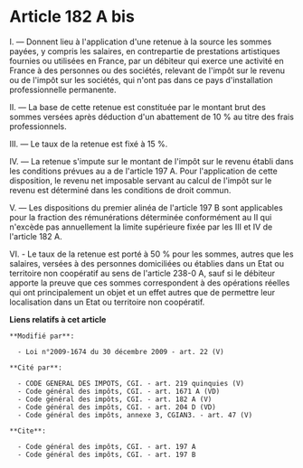 # Article 182 A bis

I. ― Donnent lieu à l'application d'une retenue à la source les sommes payées, y compris les salaires, en contrepartie de
prestations artistiques fournies ou utilisées en France, par un débiteur qui exerce une activité en France à des personnes ou
des sociétés, relevant de l'impôt sur le revenu ou de l'impôt sur les sociétés, qui n'ont pas dans ce pays d'installation
professionnelle permanente. 

II. ― La base de cette retenue est constituée par le montant brut des sommes versées après déduction d'un abattement de 10 %
au titre des frais professionnels. 

III. ― Le taux de la retenue est fixé à 15 %. 

IV. ― La retenue s'impute sur le montant de l'impôt sur le revenu établi dans les conditions prévues au a de l'article 197 A.
Pour l'application de cette disposition, le revenu net imposable servant au calcul de l'impôt sur le revenu est déterminé
dans les conditions de droit commun.

V. ― Les dispositions du premier alinéa de l'article 197 B sont applicables pour la fraction des rémunérations déterminée
conformément au II qui n'excède pas annuellement la limite supérieure fixée par les III et IV de l'article 182 A.

VI. - Le taux de la retenue est porté à 50 % pour les sommes, autres que les salaires, versées à des personnes domiciliées ou
établies dans un Etat ou territoire non coopératif au sens de l'article 238-0 A, sauf si le débiteur apporte la preuve que
ces sommes correspondent à des opérations réelles qui ont principalement un objet et un effet autres que de permettre leur
localisation dans un Etat ou territoire non coopératif.

**Liens relatifs à cet article**

	**Modifié par**:

	  - Loi n°2009-1674 du 30 décembre 2009 - art. 22 (V)

	**Cité par**:

	  - CODE GENERAL DES IMPOTS, CGI. - art. 219 quinquies (V)
	  - Code général des impôts, CGI. - art. 1671 A (VD)
	  - Code général des impôts, CGI. - art. 182 A (V)
	  - Code général des impôts, CGI. - art. 204 D (VD)
	  - Code général des impôts, annexe 3, CGIAN3. - art. 47 (V)

	**Cite**:

	  - Code général des impôts, CGI. - art. 197 A
	  - Code général des impôts, CGI. - art. 197 B
